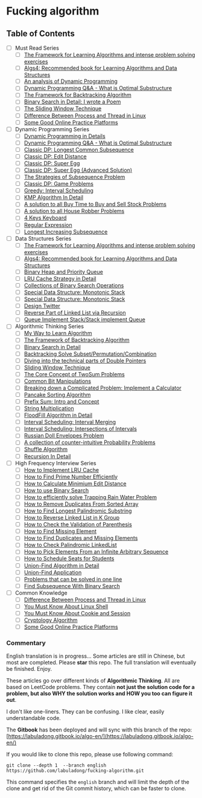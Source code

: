 # Fucking algorithm

## Table of Contents

* [ ] Must Read Series
  * [ ] [The Framework for Learning Algorithms and intense problem solving exercises](think_like_computer/Framework%20and%20thoughts%20about%20learning%20data%20structure%20and%20algorithm.md)
  * [ ] [Algs4: Recommended book for Learning Algorithms and Data Structures](think_like_computer/why_i_recommend_algs4.md)
  * [ ] [An analysis of Dynamic Programming](dynamic_programming/AnalysisOfDynamicProgramming.md)
  * [ ] [Dynamic Programming Q&A - What is Optimal Substructure](dynamic_programming/OptimalSubstructure.md)
  * [ ] [The Framework for Backtracking Algorithm](think_like_computer/DetailsaboutBacktracking.md)
  * [ ] [Binary Search in Detail: I wrote a Poem](think_like_computer/DetailedBinarySearch.md)
  * [ ] [The Sliding Window Technique](think_like_computer/SlidingWindowTechnique.md)
  * [ ] [Difference Between Process and Thread in Linux](common_knowledge/linuxProcess.md)
  * [ ] [Some Good Online Practice Platforms](common_knowledge/OnlinePraticePlatform.md)

* [ ] Dynamic Programming Series
  * [ ] [Dynamic Programming in Details](dynamic_programming/AnalysisOfDynamicProgramming.md)
  * [ ] [Dynamic Programming Q&A - What is Optimal Substructure](dynamic_programming/OptimalSubstructure.md)
  * [ ] [Classic DP: Longest Common Subsequence](dynamic_programming/LongestCommonSubsequence.md)
  * [ ] [Classic DP: Edit Distance](dynamic_programming/EditDistance.md)
  * [ ] [Classic DP: Super Egg](dynamic_programming/ThrowingEggsinHighBuildings.md)
  * [ ] [Classic DP: Super Egg (Advanced Solution)](dynamic_programming/SuperEggDropAdvanced.md)
  * [ ] [The Strategies of Subsequence Problem](dynamic_programming/StrategiesForSubsequenceProblem.md)
  * [ ] [Classic DP: Game Problems](dynamic_programming/GameProblemsInDynamicProgramming.md)
  * [ ] [Greedy: Interval Scheduling](dynamic_programming/IntervalScheduling.md)
  * [ ] [KMP Algorithm In Detail](dynamic_programming/KMPCharacterMatchingAlgorithmInDynamicProgramming.md)
  * [ ] [A solution to all Buy Time to Buy and Sell Stock Problems](dynamic_programming/BestTimeToBuyAndSellStock.md)
  * [ ] [A solution to all House Robber Problems](dynamic_programming/HouseRobber.md)
  * [ ] [4 Keys Keyboard](dynamic_programming/FourKeysKeyboard.md)
  * [ ] [Regular Expression](dynamic_programming/RegularExpression.md)
  * [ ] [Longest Increasing Subsequence](dynamic_programming/LongestIncreasingSubsequence.md)
  
* [ ] Data Structures Series
  * [ ] [The Framework for Learning Algorithms and intense problem solving exercises](think_like_computer/Framework%20and%20thoughts%20about%20learning%20data%20structure%20and%20algorithm.md)
  * [ ] [Algs4: Recommended book for Learning Algorithms and Data Structures](think_like_computer/why_i_recommend_algs4.md)
  * [ ] [Binary Heap and Priority Queue](data_structure/binary_heap_implements_priority_queues.md)
  * [ ] [LRU Cache Strategy in Detail](interview/LRU_algorithm.md)
  * [ ] [Collections of Binary Search Operations](data_structure/The_Manipulation_Collection_of_Binary_Search_Tree.md)
  * [ ] [Special Data Structure: Monotonic Stack](data_structure/MonotonicStack.md)
  * [ ] [Special Data Structure: Monotonic Stack](data_structure/Monotonic_queue.md)
  * [ ] [Design Twitter](data_structure/design_Twitter.md)
  * [ ] [Reverse Part of Linked List via Recursion](data_structure/reverse_part_of_a_linked_list_via_recursion.md)
  * [ ] [Queue Implement Stack/Stack implement Queue](data_structure/ImplementQueueUsingStacksImplementStackUsingQueues.md)
  
* [ ] Algorithmic Thinking Series
  * [ ] [My Way to Learn Algorithm](think_like_computer/ThewaytoAlgorithmlearning.md)
  * [ ] [The Framework of Backtracking Algorithm](think_like_computer/DetailsaboutBacktracking.md)
  * [ ] [Binary Search in Detail](think_like_computer/DetailedBinarySearch.md)
  * [ ] [Backtracking Solve Subset/Permutation/Combination](interview/Subset_Permutation_Combination.md)
  * [ ] [Diving into the technical parts of Double Pointers](think_like_computer/double_pointer.md)
  * [ ] [Sliding Window Technique](think_like_computer/SlidingWindowTechnique.md)
  * [ ] [The Core Concept of TwoSum Problems](think_like_computer/The_key_to_resolving_TwoSum_problems.md)
  * [ ] [Common Bit Manipulations](think_like_computer/CommonBitManipulation.md)
  * [ ] [Breaking down a Complicated Problem: Implement a Calculator](data_structure/Implementing_the_functions_of_a_calculator.md)
  * [ ] [Pancake Sorting Algorithm](think_like_computer/PancakesSorting.md)
  * [ ] [Prefix Sum: Intro and Concept](think_like_computer/prefix_sum.md)
  * [ ] [String Multiplication](think_like_computer/string_multiplication.md)
  * [ ] [FloodFill Algorithm in Detail](think_like_computer/flood_fill.md)
  * [ ] [Interval Scheduling: Interval Merging](think_like_computer/IntervalMerging.md)
  * [ ] [Interval Scheduling: Intersections of Intervals](think_like_computer/IntervalIntersection.md)
  * [ ] [Russian Doll Envelopes Problem](think_like_computer/RussianDollEnvelopes.md)
  * [ ] [A collection of counter-intuitive Probability Problems](think_like_computer/several_counter_intuitive_probability_problems.md)
  * [ ] [Shuffle Algorithm](think_like_computer/Shuffle_Algorithm.md)
  * [ ] [Recursion In Detail](data_structure/RecursionInDetail.md)
  
* [ ] High Frequency Interview Series
  * [ ] [How to Implement LRU Cache](interview/LRU_algorithm.md)
  * [ ] [How to Find Prime Number Efficiently](interview/Print_PrimeNumbers.md)
  * [ ] [How to Calculate Minimium Edit Distance](dynamic_programming/EditDistance.md)
  * [ ] [How to use Binary Search](interview/UsingBinarySearchAlgorithm.md)
  * [ ] [How to efficiently solve Trapping Rain Water Problem](interview/Trapping_Rain_Water.md)
  * [ ] [How to Remove Duplicates From Sorted Array](interview/RemoveDuplicatesfromSortedArray.md)
  * [ ] [How to Find Longest Palindromic Substring](interview/TheLongestPalindromicSubstring.md)
  * [ ] [How to Reverse Linked List in K Group](interview/reverse-nodes-in-k-group.md)
  * [ ] [How to Check the Validation of Parenthesis](interview/valid-parentheses.md)
  * [ ] [How to Find Missing Element](interview/missing_elements.md)
  * [ ] [How to Find Duplicates and Missing Elements](interview/Find-Duplicate-and-Missing-Element.md)
  * [ ] [How to Check Palindromic LinkedList](interview/check_palindromic_linkedlist.md)
  * [ ] [How to Pick Elements From an Infinite Arbitrary Sequence](interview/ReservoirSampling.md)
  * [ ] [How to Schedule Seats for Students](interview/Seatscheduling.md)
  * [ ] [Union-Find Algorithm in Detail](think_like_computer/Union-find-Explanation.md)
  * [ ] [Union-Find Application](think_like_computer/Union-Find-Application.md)
  * [ ] [Problems that can be solved in one line](interview/one-line-code-puzzles.md)
  * [ ] [Find Subsequence With Binary Search](interview/findSebesquenceWithBinarySearch.md)

* [ ] Common Knowledge
  * [ ] [Difference Between Process and Thread in Linux](common_knowledge/linuxProcess.md)
  * [ ] [You Must Know About Linux Shell](common_knowledge/linuxshell.md)
  * [ ] [You Must Know About Cookie and Session](common_knowledge/SessionAndCookie.md)
  * [ ] [Cryptology Algorithm](common_knowledge/Cryptology.md)
  * [ ] [Some Good Online Practice Platforms](common_knowledge/OnlinePraticePlatform.md)

### Commentary

English translation is in progress... Some articles are still in Chinese, but most are completed. Please **star** this repo. The full translation will eventually be finished. Enjoy.

These articles go over different kinds of **Algorithmic Thinking**. All are based on LeetCode problems. They contain **not just the solution code for a problem, but also WHY the solution works and HOW you too can figure it out**.

I don't like one-liners. They can be confusing. I like clear, easily understandable code.

The **Gitbook** has been deployed and will sync with this branch of the repo: [https://labuladong.gitbook.io/algo-en/](https://labuladong.gitbook.io/algo-en/)

If you would like to clone this repo, please use following command:

```shell
git clone --depth 1  --branch english https://github.com/labuladong/fucking-algorithm.git
```

This command specifies the `english` branch and will limit the depth of the clone and get rid of the Git commit history, which can be faster to clone.
